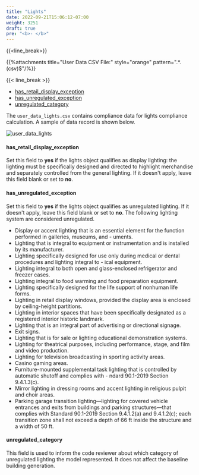 ```yaml
---
title: "Lights"
date: 2022-09-21T15:06:12-07:00
weight: 3251
draft: true
pre: "<b>- </b>"
---
```


{{<line_break>}}

{{%attachments title="User Data CSV File:" style="orange" pattern=".*\.(csv)$"/%}}

{{< line_break >}}

- [has_retail_display_exception](#has_retail_display_exception)
- [has_unregulated_exception](#has_unregulated_exception)
- [unregulated_category](#unregulated_category)

The `user_data_lights.csv` contains compliance data for lights compliance calculation. A sample of data record is shown below.

![user_data_lights](/BEM-for-PRM/user_guide/add_compliance_data/images/user_data_lights_sample.PNG?width=700px&align=left&classes=border,alignLeft)

#### has_retail_display_exception
Set this field to **yes** if the lights object qualifies as display lighting: the lighting must be specifically designed and directed to highlight merchandise and separately controlled from the general lighting. If it doesn't apply, leave this field blank or set to **no**.
#### has_unregulated_exception
Set this field to **yes** if the lights object qualifies as unregulated lighting. If it doesn't apply, leave this field blank or set to **no**. The following lighting system are considered unregulated.
- Display or accent lighting that is an essential element for the function performed in galleries, museums, and - uments.
- Lighting that is integral to equipment or instrumentation and is installed by its manufacturer.
- Lighting specifically designed for use only during medical or dental procedures and lighting integral to - ical equipment.
- Lighting integral to both open and glass-enclosed refrigerator and freezer cases.
- Lighting integral to food warming and food preparation equipment.
- Lighting specifically designed for the life support of nonhuman life forms.
- Lighting in retail display windows, provided the display area is enclosed by ceiling-height partitions.
- Lighting in interior spaces that have been specifically designated as a registered interior historic landmark.
- Lighting that is an integral part of advertising or directional signage.
- Exit signs.
- Lighting that is for sale or lighting educational demonstration systems.
- Lighting for theatrical purposes, including performance, stage, and film and video production.
- Lighting for television broadcasting in sporting activity areas.
- Casino gaming areas.
- Furniture-mounted supplemental task lighting that is controlled by automatic shutoff and complies with - ndard 90.1-2019 Section 9.4.1.3(c).
- Mirror lighting in dressing rooms and accent lighting in religious pulpit and choir areas.
- Parking garage transition lighting—lighting for covered vehicle entrances and exits from buildings and parking structures—that complies with Standard 90.1-2019 Section 9.4.1.2(a) and 9.4.1.2(c); each transition zone shall not exceed a depth of 66 ft inside the structure and a width of 50 ft.
#### unregulated_category
This field is used to inform the code reviewer about which category of unregulated lighting the model represented. It does not affect the baseline building generation. 